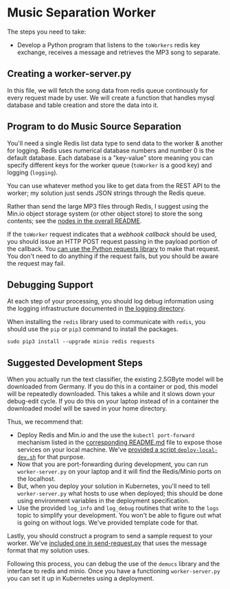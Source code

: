 # Music Separation Worker

The steps you need to take:

+ Develop a Python program that listens to the `toWorkers` redis key exchange, receives a message and retrieves the MP3 song to separate.

## Creating a worker-server.py
In this file, we will fetch the song data from redis queue continously for every request made by user.
We will create a function that handles mysql database and table creation and store the data into it.

## Program to do Music Source Separation

You'll need a single Redis list data type to send data to the worker & another for logging. Redis uses numerical database numbers and number 0 is the default database. Each database is a "key-value" store meaning you can specify different keys for the worker queue (`toWorker` is a good key) and logging (`logging`).

You can use whatever method you like to get data from the REST API to the worker; my solution just sends JSON strings through the Redis queue.

Rather than send the large MP3 files through Redis, I suggest using the Min.io object storage system (or other object store) to store the song contents; see the [nodes in the overall README](../README.md).

If the `toWorker` request indicates that a *webhook callback* should be used, you should issue an HTTP POST request passing in the payload portion of the callback. You [can use the Python requests library](https://docs.python-requests.org/en/latest/user/quickstart/#make-a-request) to make that request. You don't need to do anything if the request fails, but you should be aware the request may fail.


## Debugging Support

At each step of your processing, you should log debug information using the logging infrastructure documented in [the logging directory](../logs/README).

When installing the `redis` library used to communicate with `redis`, you should use the `pip` or `pip3` command to install the packages.
```
sudo pip3 install --upgrade minio redis requests
```

## Suggested Development Steps

When you actually run the text classifier, the existing 2.5GByte model will be downloaded from Germany. If you do this in a container or pod, this model will be repeatedly downloaded. This takes a while and it slows down your debug-edit cycle. If you do this on your laptop instead of in a container the downloaded model will be saved in your home directory.

Thus, we recommend that:
* Deploy Redis and Min.io and the use the `kubectl port-forward` mechanism listed in the [corresponding README.md](../redis/README.md) file to expose those services on your local machine. We've [provided a script `deploy-local-dev.sh`](../deploy-local-dev.sh) for that purpose.
* Now that you are port-forwarding during development, you can run `worker-server.py` on your laptop and it will find the Redis/Minio ports on the localhost. 
* But, when you deploy your solution in Kubernetes, you'll need to tell `worker-server.py` what hosts to use when deployed; this should be done using environment variables in the deployment specification.
* Use the provided `log_info` and `log_debug` routines that write to the `logs` topic to simplify your development. You won't be able to figure out what is going on without logs. We've provided template code for that.

Lastly, you should construct a program to send a sample request to your worker. We've [included one in send-request.py](./send-request.py) that uses the message format that my solution uses.

Following this process, you can debug the use of the `demucs` library and the interface to redis and minio. Once you have a functioning `worker-server.py` you can set it up in Kubernetes using a deployment.
